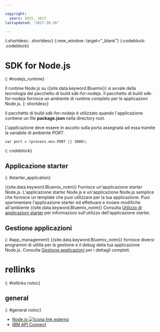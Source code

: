 ```yaml
---

copyright:
  years: 2015, 2017
lastupdated: "2017-10-26"

---
```


{:shortdesc: .shortdesc}
{:new_window: target="_blank"}
{:codeblock: .codeblock}


# SDK for Node.js
{: #nodejs_runtime}

Il runtime Node.js su {{site.data.keyword.Bluemix}} si avvale della tecnologia del pacchetto di build sdk-for-nodejs.
Il pacchetto di build sdk-for-nodejs fornisce un ambiente di runtime completo per le applicazioni Node.js.
{: shortdesc}

Il pacchetto di build sdk-for-nodejs è utilizzato quando l'applicazione contiene un file **package.json** nella directory root.

L'applicazione deve essere in ascolto sulla porta assegnata ad essa tramite la variabile di ambiente PORT.
```
var port = (process.env.PORT || 3000);
```
{: codeblock}

## Applicazione starter
{: #starter_application}

{{site.data.keyword.Bluemix_notm}} Fornisce un'applicazione starter Node.js.  L'applicazione starter Node.js è un'applicazione Node.js semplice che fornisce un template che puoi utilizzare per la tua applicazione. Puoi sperimentare l'applicazione starter ed effettuare e inviare modifiche all'ambiente {{site.data.keyword.Bluemix_notm}} Consulta [Utilizzo di applicazioni starter](/docs/cfapps/starter_app_usage.html) per informazioni sull'utilizzo dell'applicazione starter.

## Gestione applicazioni
{: #app_management}
{{site.data.keyword.Bluemix_notm}} fornisce diversi programmi di utilità per la gestione e il debug della tua applicazione Node.js.  Consulta [Gestione applicazioni](/docs/manageapps/app_mng.html) per i dettagli completi.

# rellinks
{: #rellinks notoc}
## general
{: #general notoc}
* [Node.js ![Icona link esterno](../../icons/launch-glyph.svg "Icona link esterno")](https://nodejs.org)
* [IBM API Connect](https://strongloop.com/)
